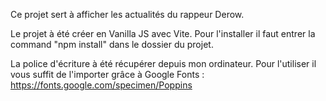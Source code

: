 Ce projet sert à afficher les actualités du rappeur Derow.

Le projet à été créer en Vanilla JS avec Vite.
Pour l'installer il faut entrer la command "npm install" dans le dossier du projet.

La police d'écriture à été récupérer depuis mon ordinateur. Pour l'utiliser il vous suffit de l'importer grâce à Google Fonts :
https://fonts.google.com/specimen/Poppins
